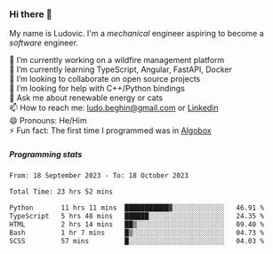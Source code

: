 ### Hi there 👋

My name is Ludovic. I'm a *mechanical* engineer aspiring to become a *software* engineer.

 🔭 I’m currently working on a wildfire management platform<br/>
 🌱 I’m currently learning TypeScript, Angular, FastAPI, Docker<br/>
 👯 I’m looking to collaborate on open source projects<br/>
 🤔 I’m looking for help with C++/Python bindings<br/>
 💬 Ask me about renewable energy or cats<br/>
 📫 How to reach me: ludo.beghin@gmail.com or [Linkedin](https://www.linkedin.com/in/ludovic-beghin/)<br/>
 😄 Pronouns: He/Him<br/>
 ⚡ Fun fact: The first time I programmed was in [Algobox](https://fr.wikipedia.org/wiki/Algobox)<br/>

##### Programming stats
<!--START_SECTION:waka-->

```txt
From: 18 September 2023 - To: 18 October 2023

Total Time: 23 hrs 52 mins

Python       11 hrs 11 mins  ███████████▓░░░░░░░░░░░░░   46.91 %
TypeScript   5 hrs 48 mins   ██████░░░░░░░░░░░░░░░░░░░   24.35 %
HTML         2 hrs 14 mins   ██▒░░░░░░░░░░░░░░░░░░░░░░   09.40 %
Bash         1 hr 7 mins     █▒░░░░░░░░░░░░░░░░░░░░░░░   04.73 %
SCSS         57 mins         █░░░░░░░░░░░░░░░░░░░░░░░░   04.03 %
```

<!--END_SECTION:waka-->
